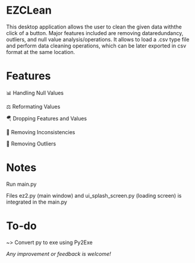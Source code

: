 # EZCLean

This desktop application allows the user to clean the given data withthe click of a button. Major features included are removing dataredundancy, outliers, and null value analysis/operations. It allows to load a .csv type file and perform data cleaning operations, which can be later exported in csv format at the same location.

# Features
📊 Handling Null Values

⚖️ Reformating Values

🪂 Dropping Features and Values

🎯 Removing Inconsistencies

🦆 Removing Outliers

# Notes
Run main.py

Files ez2.py (main window) and ui_splash_screen.py (loading screen) is integrated in the main.py

# To-do
~> Convert py to exe using Py2Exe

*Any improvement or feedback is welcome!*
